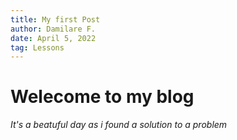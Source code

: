 ```yaml
---
title: My first Post
author: Damilare F.
date: April 5, 2022
tag: Lessons
---
```


# Welecome to my blog

*It's a beatuful day as i found a solution to a problem*